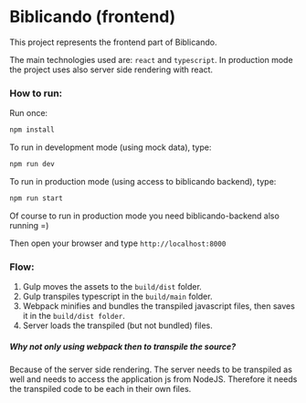 # Biblicando (frontend)

This project represents the frontend part of Biblicando.

The main technologies used are: `react` and `typescript`.
In production mode the project uses also server side rendering with react.

###  How to run:
Run once:
```bash
npm install
```
 
To run in development mode (using mock data), type: 
```bash
npm run dev
```

To run in production mode (using access to biblicando backend), type:
```bash
npm run start
```
Of course to run in production mode you need biblicando-backend also running =)

Then open your browser and type `http://localhost:8000`


###  Flow:
1. Gulp moves the assets to the `build/dist` folder.
2. Gulp transpiles typescript in the `build/main` folder.
3. Webpack minifies and bundles the transpiled javascript files, then saves it in the `build/dist folder`.
4. Server loads the transpiled (but not bundled) files.
 
##### Why not only using webpack then to transpile the source?
 
Because of the server side rendering. The server needs to be transpiled as well and needs to access the application js from NodeJS. Therefore it needs the transpiled code to be each in their own files. 
